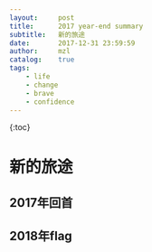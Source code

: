 ```yaml
---
layout:     post
title:      2017 year-end summary
subtitle:   新的旅途
date:       2017-12-31 23:59:59
author:     mzl
catalog:    true
tags:
    - life
    - change
    - brave
    - confidence
---
```

{:toc}
# 新的旅途
## 2017年回首

## 2018年flag
